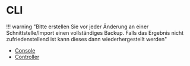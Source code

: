 # CLI

!!! warning "Bitte erstellen Sie vor jeder Änderung an einer Schnittstelle/Import einen vollständiges Backup. Falls das Ergebnis nicht zufriedenstellend ist kann dieses dann wiederhergestellt werden"

-   [Console](../cli/console/index.md)
-   [Controller](../cli/controller.md)
